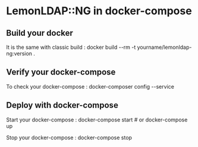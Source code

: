 # LemonLDAP::NG in docker-compose

## Build your docker
It is the same with classic build :
    docker build --rm -t yourname/lemonldap-ng:version .

## Verify your docker-compose
To check your docker-compose :
    docker-composer config --service

## Deploy with docker-compose
Start your docker-compose :
    docker-compose start # or docker-compose up

Stop your docker-compose :
    docker-compose stop
